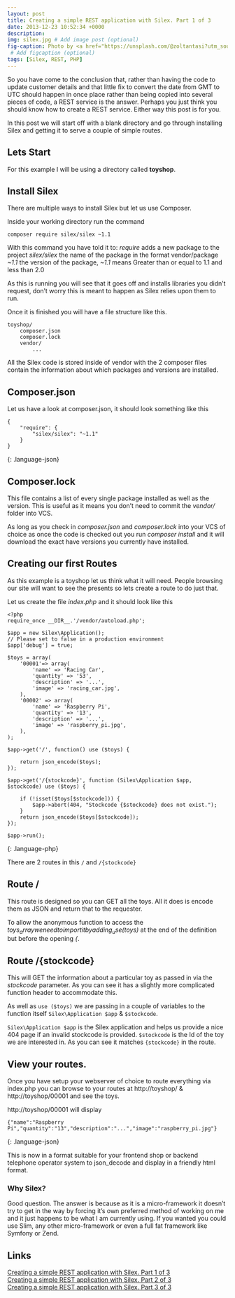```yaml
---
layout: post
title: Creating a simple REST application with Silex. Part 1 of 3
date: 2013-12-23 10:52:34 +0000
description: 
img: silex.jpg # Add image post (optional)
fig-caption: Photo by <a href="https://unsplash.com/@zoltantasi?utm_source=unsplash&utm_medium=referral&utm_content=creditCopyText">Zoltan Tasi</a> on <a href="https://unsplash.com/?utm_source=unsplash&utm_medium=referral&utm_content=creditCopyText">Unsplash</a>
 # Add figcaption (optional)
tags: [Silex, REST, PHP]
---
```

So you have come to the conclusion that, rather than having the code to update customer details and that little fix to convert the date from GMT to UTC should happen in once place rather than being copied into several pieces of code, a REST service is the answer. Perhaps you just think you should know how to create a REST service. Either way this post is for you.

In this post we will start off with a blank directory and go through installing Silex and getting it to serve a couple of simple routes.

## Lets Start

For this example I will be using a directory called **toyshop**.

## Install Silex
There are multiple ways to install Silex but let us use Composer.

Inside your working directory run the command

    composer require silex/silex ~1.1

With this command you have told it to: *require* adds a new package to the project *silex/silex* the name of the package in the format vendor/package *~1.1* the version of the package, *~1.1* means Greater than or equal to 1.1 and less than 2.0

As this is running you will see that it goes off and installs libraries you didn’t request, don’t worry this is meant to happen as Silex relies upon them to run.

Once it is finished you will have a file structure like this.

    toyshop/
        composer.json
        composer.lock
        vendor/
            ...

All the Silex code is stored inside of vendor with the 2 composer files contain the information about which packages and versions are installed.

## Composer.json
Let us have a look at composer.json, it should look something like this

~~~
{
    "require": {
        "silex/silex": "~1.1"
    }
}
~~~
{: .language-json}

## Composer.lock
This file contains a list of every single package installed as well as the version. This is useful as it means you don’t need to commit the _vendor/_ folder into VCS.

As long as you check in _composer.json_ and _composer.lock_ into your VCS of choice as once the code is checked out you run _composer install_ and it will download the exact have versions you currently have installed.

## Creating our first Routes
As this example is a toyshop let us think what it will need. People browsing our site will want to see the presents so lets create a route to do just that.

Let us create the file _index.php_ and it should look like this

~~~
<?php
require_once __DIR__.'/vendor/autoload.php';

$app = new Silex\Application();
// Please set to false in a production environment
$app['debug'] = true;

$toys = array(
    '00001'=> array(
        'name' => 'Racing Car',
        'quantity' => '53',
        'description' => '...',
        'image' => 'racing_car.jpg',
    ),
    '00002' => array(
        'name' => 'Raspberry Pi',
        'quantity' => '13',
        'description' => '...',
        'image' => 'raspberry_pi.jpg',
    ),
);

$app->get('/', function() use ($toys) {

    return json_encode($toys);
});

$app->get('/{stockcode}', function (Silex\Application $app, $stockcode) use ($toys) {

    if (!isset($toys[$stockcode])) {
        $app->abort(404, "Stockcode {$stockcode} does not exist.");
    }
    return json_encode($toys[$stockcode]);
});

$app->run();
~~~
{: .language-php}

There are 2 routes in this `/` and `/{stockcode}`

## Route /
This route is designed so you can GET all the toys. All it does is encode them as JSON and return that to the requester.

To allow the anonymous function to access the _$toys_ array we need to import it by adding _use ($toys)_ at the end of the definition but before the opening _{_.

## Route /{stockcode}
This will GET the information about a particular toy as passed in via the _stockcode_ parameter. As you can see it has a slightly more complicated function header to accommodate this.

As well as `use ($toys)` we are passing in a couple of variables to the function itself `Silex\Application $app` & `$stockcode`.

`Silex\Application $app` is the Silex application and helps us provide a nice 404 page if an invalid stockcode is provided. `$stockcode` is the Id of the toy we are interested in. As you can see it matches `{stockcode}` in the route.

## View your routes.
Once you have setup your webserver of choice to route everything via index.php you can browse to your routes at http://toyshop/ & http://toyshop/00001 and see the toys.

http://toyshop/00001 will display

~~~
{"name":"Raspberry Pi","quantity":"13","description":"...","image":"raspberry_pi.jpg"}
~~~
{: .language-json}

This is now in a format suitable for your frontend shop or backend telephone operator system to json_decode and display in a friendly html format.

### Why Silex?
Good question. The answer is because as it is a micro-framework it doesn’t try to get in the way by forcing it’s own preferred method of working on me and it just happens to be what I am currently using. If you wanted you could use Slim, any other micro-framework or even a full fat framework like Symfony or Zend.

## Links
[Creating a simple REST application with Silex. Part 1 of 3](/simple-rest-with-silex-part1-of-3)  
[Creating a simple REST application with Silex. Part 2 of 3](/simple-rest-with-silex-part2-of-3)  
[Creating a simple REST application with Silex. Part 3 of 3](/simple-rest-with-silex-part3-of-3)  
